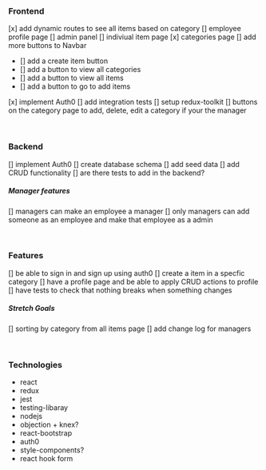 ### Frontend
[x] add dynamic routes to see all items based on category
[] employee profile page
[] admin panel
[] indiviual item page
[x] categories page
[] add more buttons to Navbar
- [] add a create item button
- [] add a button to view all categories
- [] add a button to view all items
- [] add a button to go to add items

[x] implement Auth0
[] add integration tests
[] setup redux-toolkit
[] buttons on the category page to add, delete, edit a category if your the manager

<br />

### Backend
[] implement Auth0
[] create database schema
[] add seed data
[] add CRUD functionality
[] are there tests to add in the backend?
##### Manager features
[] managers can make an employee a manager
[] only managers can add someone as an employee and make that employee as a admin

<br />

### Features
[] be able to sign in and sign up using auth0
[] create a item in a specfic category
[] have a profile page and be able to apply CRUD actions to profile
[] have tests to check that nothing breaks when something changes
##### Stretch Goals
[] sorting by category from all items page
[] add change log for managers

<br />

### Technologies
- react
- redux
- jest
- testing-libaray
- nodejs
- objection + knex?
- react-bootstrap
- auth0
- style-components?
- react hook form